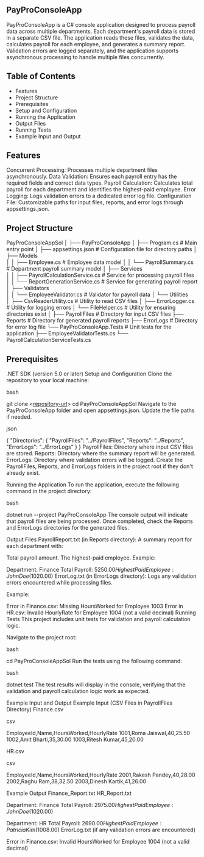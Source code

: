 ## PayProConsoleApp
PayProConsoleApp is a C# console application designed to process payroll data across multiple departments. Each department's payroll data is stored in a separate CSV file. The application reads these files, validates the data, calculates payroll for each employee, and generates a summary report. Validation errors are logged separately, and the application supports asynchronous processing to handle multiple files concurrently.

## Table of Contents
- Features
- Project Structure
- Prerequisites
- Setup and Configuration
- Running the Application
- Output Files
- Running Tests
- Example Input and Output

## Features
Concurrent Processing: Processes multiple department files asynchronously.
Data Validation: Ensures each payroll entry has the required fields and correct data types.
Payroll Calculation: Calculates total payroll for each department and identifies the highest-paid employee.
Error Logging: Logs validation errors to a dedicated error log file.
Configuration File: Customizable paths for input files, reports, and error logs through appsettings.json.

## Project Structure


PayProConsoleAppSol
│
├── PayProConsoleApp
│   ├── Program.cs                # Main entry point
│   ├── appsettings.json          # Configuration file for directory paths
│   ├── Models                    
│   │   ├── Employee.cs           # Employee data model
│   │   └── PayrollSummary.cs     # Department payroll summary model
│   ├── Services                  
│   │   ├── PayrollCalculationService.cs  # Service for processing payroll files
│   │   └── ReportGenerationService.cs    # Service for generating payroll report
│   ├── Validators                
│   │   └── EmployeeValidator.cs  # Validator for payroll data
│   └── Utilities                 
│       ├── CsvReaderUtility.cs   # Utility to read CSV files
│       ├── ErrorLogger.cs        # Utility for logging errors
│       └── FileHelper.cs         # Utility for ensuring directories exist
│
├── PayrollFiles                  # Directory for input CSV files
├── Reports                       # Directory for generated payroll reports
├── ErrorLogs                     # Directory for error log file
└── PayProConsoleApp.Tests        # Unit tests for the application
    ├── EmployeeValidatorTests.cs
    └── PayrollCalculationServiceTests.cs

## Prerequisites
.NET SDK (version 5.0 or later)
Setup and Configuration
Clone the repository to your local machine:

bash

git clone <[repository-url](https://github.com/sushilkumar162/PayProConsoleApp.git)>
cd PayProConsoleAppSol
Navigate to the PayProConsoleApp folder and open appsettings.json. Update the file paths if needed.

json

{
    "Directories": {
        "PayrollFiles": "../PayrollFiles",
        "Reports": "../Reports",
        "ErrorLogs": "../ErrorLogs"
    }
}
PayrollFiles: Directory where input CSV files are stored.
Reports: Directory where the summary report will be generated.
ErrorLogs: Directory where validation errors will be logged.
Create the PayrollFiles, Reports, and ErrorLogs folders in the project root if they don't already exist.

Running the Application
To run the application, execute the following command in the project directory:

bash

dotnet run --project PayProConsoleApp
The console output will indicate that payroll files are being processed. Once completed, check the Reports and ErrorLogs directories for the generated files.

Output Files
PayrollReport.txt (in Reports directory): A summary report for each department with:

Total payroll amount.
The highest-paid employee.
Example:



Department: Finance
Total Payroll: $5250.00
Highest Paid Employee: John Doe ($1020.00)
ErrorLog.txt (in ErrorLogs directory): Logs any validation errors encountered while processing files.

Example:



Error in Finance.csv: Missing HoursWorked for Employee 1003
Error in HR.csv: Invalid HourlyRate for Employee 1004 (not a valid decimal)
Running Tests
This project includes unit tests for validation and payroll calculation logic.

Navigate to the project root:

bash

cd PayProConsoleAppSol
Run the tests using the following command:

bash

dotnet test
The test results will display in the console, verifying that the validation and payroll calculation logic work as expected.

Example Input and Output
Example Input (CSV Files in PayrollFiles Directory)
Finance.csv

csv

EmployeeId,Name,HoursWorked,HourlyRate
1001,Roma Jaiswal,40,25.50
1002,Amit Bharti,35,30.00
1003,Ritesh Kumar,45,20.00

HR.csv

csv

EmployeeId,Name,HoursWorked,HourlyRate
2001,Rakesh Pandey,40,28.00
2002,Raghu Ram,38,32.50
2003,Dinesh Kartik,41,26.00

Example Output
Finance_Report.txt
HR_Report.txt


Department: Finance
Total Payroll: $2975.00
Highest Paid Employee: John Doe ($1020.00)

Department: HR
Total Payroll: $2690.00
Highest Paid Employee: Patricia Kim ($1008.00)
ErrorLog.txt (if any validation errors are encountered)

Error in Finance.csv: Invalid HoursWorked for Employee 1004 (not a valid decimal)
